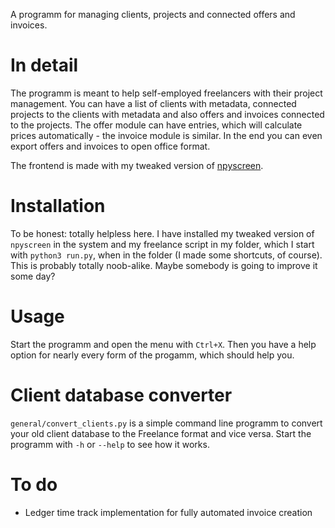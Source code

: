 A programm for managing clients, projects and connected offers and invoices.

# In detail

The programm is meant to help self-employed freelancers with their project management. You can have a list of clients with metadata, connected projects to the clients with metadata and also offers and invoices connected to the projects. The offer module can have entries, which will calculate prices automatically - the invoice module is similar. In the end you can even export offers and invoices to open office format.

The frontend is made with my tweaked version of [npyscreen](https://github.com/Tagirijus/npyscreen/tree/NotifyInput).

# Installation

To be honest: totally helpless here. I have installed my tweaked version of `npyscreen` in the system and my freelance script in my folder, which I start with `python3 run.py`, when in the folder (I made some shortcuts, of course). This is probably totally noob-alike. Maybe somebody is going to improve it some day?

# Usage

Start the programm and open the menu with `Ctrl+X`. Then you have a help option for nearly every form of the progamm, which should help you.

# Client database converter

`general/convert_clients.py` is a simple command line programm to convert your old client database to the Freelance format and vice versa. Start the programm with `-h` or `--help` to see how it works.

# To do

- Ledger time track implementation for fully automated invoice creation
